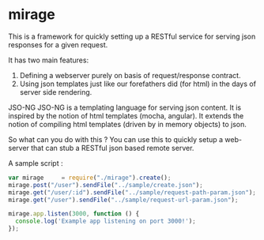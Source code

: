 # mirage
This is a framework for quickly setting up a RESTful service for serving json responses for a given request.

 It has two main features:
 1. Defining a webserver purely on basis of request/response contract.
 2. Using json templates just like our forefathers did (for html) in the days of server side rendering.

 JSO-NG
 JSO-NG is a templating language for serving json content.
 It is inspired by the notion of html templates (mocha, angular).
 It extends the notion of compiling html templates (driven by in memory objects) to json.

 So what can you do with this ?
 You can use this to quickly setup a web-server that can stub a RESTful json based remote server.

 A sample script :

 ```javascript
 var mirage     = require("./mirage").create();
 mirage.post("/user").sendFile("../sample/create.json");
 mirage.get("/user/:id").sendFile("../sample/request-path-param.json");
 mirage.get("/user").sendFile("../sample/request-url-param.json");

 mirage.app.listen(3000, function () {
   console.log('Example app listening on port 3000!');
 });
```
